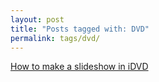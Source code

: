```yaml
---
layout: post
title: "Posts tagged with: DVD"
permalink: tags/dvd/
---
```

[How to make a slideshow in iDVD](/2011/08/how-to-make-slideshow-in-idvd)
